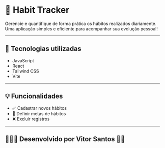 # 🧭 Habit Tracker

Gerencie e quantifique de forma prática os hábitos realizados diariamente.  
Uma aplicação simples e eficiente para acompanhar sua evolução pessoal!

---

## 🚀 Tecnologias utilizadas
- JavaScript  
- React  
- Tailwind CSS  
- Vite  

---

## 💡 Funcionalidades
- ✅ Cadastrar novos hábitos  
- 🎯 Definir metas de hábitos  
- ❌ Excluir registros  

---

## 👨🏽‍💻 Desenvolvido por **Vitor Santos** 🧑🏽
